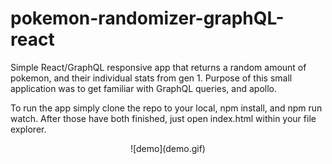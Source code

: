 # pokemon-randomizer-graphQL-react
Simple React/GraphQL responsive app that returns a random amount of pokemon, and their individual stats from gen 1. Purpose of this small application was to get familiar with GraphQL queries, and apollo.

To run the app simply clone the repo to your local, npm install, and npm run watch. After those have both finished, just open index.html within your file explorer. 

<div align="center">![demo](demo.gif)</div>
